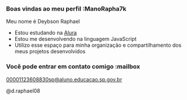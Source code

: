 ### Boas vindas ao meu perfil :ManoRapha7k

Meu nome é Deybson Raphael

- Estou estudando na [Alura](https://www.alura.com.br)
- Estou me desenvolvendo na linguagem JavaScript
- Utilizo esse espaço para minha organização e compartilhamento dos meus projetos desenvolvidos

### Você pode entrar em contato comigo :mailbox

00001123608830sp@aluno.educacao.sp.gov.br

@d.raphael08







